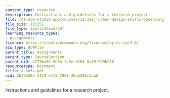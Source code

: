 ```yaml
---
content_type: resource
description: Instructions and guidelines for a research project.
file: /ol-ocw-studio-app/courses/11-328j-urban-design-skills-observing-interpreting-and-representing-the-city-fall-2004/2b79226d3119ef13706126ab285c5cab_assn3a.pdf
file_size: 101251
file_type: application/pdf
learning_resource_types:
- Assignments
license: https://creativecommons.org/licenses/by-nc-sa/4.0/
ocw_type: OCWFile
parent_title: Assignments
parent_type: CourseSection
parent_uid: b7736a68-9e5b-fc5e-bf64-8a79f799b258
resourcetype: Document
title: assn3a.pdf
uid: 2b79226d-3119-ef13-7061-26ab285c5cab
---
```

Instructions and guidelines for a research project.
